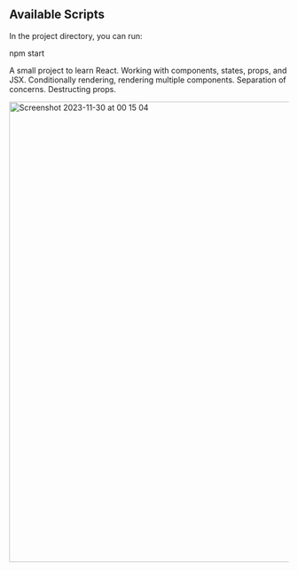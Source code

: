 ## Available Scripts

In the project directory, you can run: 

npm start

A small project to learn React. Working with components, states, props, and JSX. Conditionally rendering, rendering multiple components. Separation of concerns. Destructing props.


<img width="831" alt="Screenshot 2023-11-30 at 00 15 04" src="https://github.com/jlpmartinss/pizza-menu/assets/50104175/480c803f-899f-4b16-8931-11be9d3f64be">
